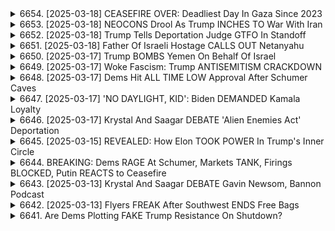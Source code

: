 <details>
<summary>6654. [2025-03-18] CEASEFIRE OVER: Deadliest Day In Gaza Since 2023</summary><br>

<a href="https://www.youtube.com/watch?v=zfYrjG4R4tE" target="_blank">
    <img src="https://img.youtube.com/vi/zfYrjG4R4tE/maxresdefault.jpg" 
        alt="[Youtube]" width="200">
</a>

# CEASEFIRE OVER: Deadliest Day In Gaza Since 2023

## 短信整理 – 對中東衝突和美國外交政策的評論

摘要：這篇文字是對當前中東衝突（特別是以色列和加沙地帶）的評論以及美國的外交政策。評論者認為美國的政策方向不正確，並且可能會加劇衝突，並帶來潛在的地緣戰略風險。

**一、主要論點:**

*   **以色列-巴勒斯坦衝突再升級：** 以色列重新開始對加沙地帶的攻擊，與停火協議的努力相悖。
*   **美國政策的錯誤取向：** 美國對以色列的支持，及其在該衝突中的角色是錯誤的，可能會導致地區不穩定和美國自身利益受損。
*   **對伊朗與也門胡塞叛軍的態度：** 評論員質疑美國對也門胡塞叛軍的軍事行動，認為這是一項無效的策略，且可能會加劇伊朗的影響力。
*   **国内政治环境对外交的影响：** 评论员认为在美国国内对巴勒斯坦的支持声音遭到压制，这使得美国难以采取公正的中东政策。

**二、關鍵論點詳解:**

*   **對美軍介入的質疑：** 評論員認為美國不應該介入或支持以色列，因為這只會加劇衝突，並增加長期風險。
*   **對伊朗與胡塞叛軍的軍事行動：** 評論員認為美國對也門胡塞叛軍的軍事行動是毫無意義的，並且無助於解決地區問題。他們擔心，這些行動可能會加劇伊朗的影響力，並導致更廣泛的衝突。
*   **內部政治環境的影響：** 評論員指出，由於美國國內對巴勒斯坦的支持意見受到壓制，這使得美國難以採取公正的政策。
*   **對“雙重標準”的批評：** 評論員批評美國對俄烏戰爭和以巴衝突採用不同的標準，指出美國對以色列的支持與其對其他衝突中的態度不符。

**三、核心結論:**

*   美國的中東政策存在結構性問題，過度支持以色列，壓制異見，並採取過於軍事化的方法。
*   美國應重新評估其在該地區的戰略目標，並優先考慮外交，和平解決衝突，而非軍事干預。
*   美國需要允許多元的聲音和觀點，並尊重巴勒斯坦人民的權利，才能建立一個更穩定和公正的中東地區。

**四、其他關鍵點:**
* 對美國國內言論自由與政治環境的擔憂
* 批評美國對國際衝突的雙重標準
* 強調外交解決方案的重要性
* 批評對以色列的無條件支持
* 呼籲美國重新評估其在中東地區的策略

**總結:** 这篇评论强调了对美国在中东地区政策的深层担忧。评论员呼吁美国重新评估其策略，优先考虑外交和公正，以寻求更和平和稳定的未来。
</details>

<details>
<summary>6653. [2025-03-18] NEOCONS Drool As Trump INCHES TO War With Iran</summary><br>

<a href="https://www.youtube.com/watch?v=P03gLFY5kdA" target="_blank">
    <img src="https://img.youtube.com/vi/P03gLFY5kdA/maxresdefault.jpg" 
        alt="[Youtube]" width="200">
</a>

# NEOCONS Drool As Trump INCHES TO War With Iran

以下是文章的重點整理，以條列格式呈現，並使用正式用語：

**背景概述：**

*   **核心爭議：** 作者對拜登政府及其對國內外政策的處理方式表示憂慮，尤其是在巴以衝突方面。作者認為，政府的立場加劇了國內外政治的對立。
*   **歷史類比：** 作者將目前的局勢與2003年前的伊拉克戰爭前夕進行對比，暗示政府可能在重蹈覆轍，並壓抑異議。

**主要論點：**

*   **政治環境的極化：**
    *   政府將任何支持巴勒斯坦的人都視為激進分子或恐怖主義同情者，這加劇了國內的極化和壓抑言論自由。
    *   政府對抗議者的起訴、對大學的財政威脅以及將抗議活動定性為反猶太主義，是壓制異議的具體表現。
*   **外交政策僵化：**
    *   美國政府過度傾向以色列的立場，阻礙了與哈馬斯接觸和尋找和平解決方案的可能性。
    *   政府未能定義美國的獨自利益，並始終將自己定位為以色列的代理人。
*   **言論自由的侵蝕：**
    *   政府壓制言論自由的做法是超黨派的，民主黨和共和黨領導人都有份參與。
    *   對言論和抗議活動的打壓侵犯了第一修正條文賦予的權利。
*   **氣候變遷及政治議題被邊緣化：**
    *   在巴以衝突的遮蔽下，原本應受重視的氣候變遷議題被邊緣化。
*  **政治環境的超黨派性質：**
    *  壓制言論自由以及在外交政策上的僵化，是超黨派的現象，反映了美國政治的真實樣貌。

**作者的觀點與呼籲：**

*   作者認為，政府必須改變其國內和外政策的基調，才能有效應對當前的挑戰。
*   作者強調，美國需要明確自身的利益，擺脫為以色列服務的角色。
*   政府應恢復對言論自由的尊重，允許不同觀點的表達。
*   呼籲關注氣候變遷議題，並將其納入優先事項。

**結語：**

作者藉由細節化的論述、歷史事件的比對以及超黨派的政治分析，強調了政府的行事方式可能引發的危險，並呼籲進行變革以保障言論自由和尋求和平的解決方案。
</details>

<details>
<summary>6652. [2025-03-18] Trump Tells Deportation Judge GTFO In Standoff</summary><br>

<a href="https://www.youtube.com/watch?v=j-NYFLxSF1c" target="_blank">
    <img src="https://img.youtube.com/vi/j-NYFLxSF1c/maxresdefault.jpg" 
        alt="[Youtube]" width="200">
</a>

# Trump Tells Deportation Judge GTFO In Standoff

以下是關於上述文本要點的整理，以段落分組並以項目符號呈現，以達到清晰的呈現：

**一、核心爭論與事件背景**

*   **核心爭點：** 主要圍繞美國政府強制遣返非法移民/疑似非法移民至他國（如薩爾瓦多）的行動，以及由此產生的法律、人權和政治爭論。
*   **事件起因：** 政府實施強制遣返飛機，將被視為危險或有犯罪嫌疑的非法移民送回薩爾瓦多的監獄。
*   **法律依據：** 政府引用“外國敵對法”作為合法依據，但此舉受到法律挑戰。
*   **主要關注點：**
    *   **正當程序缺失：** 缺乏適當的法律程序和身份確認，導致無辜美國公民或合法居民被錯誤遣返的風險。
    *   **人權侵害：** 對被遣返回薩爾瓦多監獄的人的虐待、酷刑和強制勞動風險。
    *   **政府權力擴張：** 總統權力被視為過度擴張，並可能濫用以達到政治目的。
    *   **外國敵對法釋義：** 對“外國敵對法”的引用及適用性合法性受到質疑。

**二、法律爭論與權力界限**

*   **司法挑戰：** 政府的遣返行動目前面臨法院的法律挑戰，尋求阻止總統濫用權力。
*   **總統權力：** 爭論的焦點在於總統在國家安全和外交政策中擁有何種權力，以及這些權力是否有任何限制。
*   **外國敵對法：** 使用外國敵對法作為遣返行動的合法依據引起了爭議，其合法性和適用性受到質疑。
*   **戰時權力：** 擔心政府可能會以“戰時權力”或“叛亂法”為由，擴大其權力範圍，甚至對國內公民實施管制。

**三、主要擔心與潛在風險**

*   **誤判與身份錯認：** 不正確的身份確認和缺乏適當的正當程序可能導致美國公民和合法的永久居民被錯誤遣返。
*   **人權侵害：** 對被遣返回薩爾瓦多監獄的人的安全和權利表示擔憂，潛在的暴力虐待、酷刑和強制勞動風險。
*   **權力濫用：** 擔心政府可能會利用這些權力來針對異議人士或政治對手，擴大其控制範圍。
*   **法律先例：** 擔心這些行動可能會為政府濫用權力開創先例，損害美國的法律體系。
*   **缺乏透明度: ** 對政府行動缺乏透明度感到擔憂，質疑其是否公開分享所有相關資訊。

**四、對當前行動的評估**

*   **可能屬於政治煙霧彈：** 認為這次遣返可能是為了吸引關注或製造政治效果的策略。
*   **權力迅速擴張令人憂慮：** 對總統權力範圍迅速擴大感到擔憂，認為這將損害美國的民主制度。
*   **呼籲關注與採取行動：** 敦促人們關注該事件，並採取行動以保護移民和公民的權利。
*    **政府行為可能構成濫權：** 認為政府的行為可能構成濫用權力，並侵犯了美國公民和移民的人權。

總體來說，本次文本反映的是對美國政府強制遣返移民舉動的強烈批評和擔憂。核心爭點在於政府可能濫用權力、侵犯移民和公民的人權，以及由此對美國民主制度和法律體系的潜在危害。
</details>

<details>
<summary>6651. [2025-03-18] Father Of Israeli Hostage CALLS OUT Netanyahu</summary><br>

<a href="https://www.youtube.com/watch?v=olDGa8P-jio" target="_blank">
    <img src="https://img.youtube.com/vi/olDGa8P-jio/maxresdefault.jpg" 
        alt="[Youtube]" width="200">
</a>

# Father Of Israeli Hostage CALLS OUT Netanyahu

## 主要論點摘要：以色列人質危機與政府責任

以下是訪問內容的重點摘要，以條列式、分段呈現：

**1. 政府應對人質危機的批評：**

*   **政府責任：** 受訪者堅稱，目前以政府對10月7日事件的責任毋庸置疑。過去15年來，政府對加薩地帶的財務支持，變相強化了哈瑪斯力量，導致現今的人質危機。
*   **未能避免衝突的過失：** 政府未能積極尋求與哈瑪斯對話、未能阻止資金流入哈瑪斯，是導致衝突爆發的重要原因。政府在衝突發生後，也未能有效處理，是目前人質危機的根源。
*   **政府應下台：** 為承擔責任，目前的政府應辭職，並對未能避免危機負起法律責任。

**2. 人質釋放與停火訴求：**

*   **人質優先：** 受訪者強調，人質交易應成為首要任務，所有資源都應致力於釋放人質，不論代價如何。
*   **永久撤軍：** 促請以色列國防部永久撤軍，以改善人質危機，為和平創造空間。
*   **停止長久戰役：** 長期戰役對以色列沒有任何益處，政府應以和平與安全為目標，而不是為了自身利益而繼續戰鬥。

**3. 反對派的呼籲與美國猶太社群：**

*   **美國猶太社群的角色：** 受訪者呼籲，美國猶太社群應該挺身而出，為人質解放施壓；強調反對派應超越對反猶主義的恐懼，積極發聲。
*   **反對派應聚焦真諦：** 反對派應關注以色列國家的福祉，而非單純支持政府。以色列的利益是建立在和平與安全之上，而不是為了維護政權。

**4. 長期解決方案：**

*   **區域聯盟：** 受訪者提出，建立以色列及周邊國家的聯盟，將有助於削弱伊朗及哈瑪斯的影響力。
*   **切斷哈瑪斯的資金來源：** 中斷哈瑪斯的資金來源，是長期解決方案的核心；同時，應支持加薩地帶建立替代哈瑪斯的力量。
*   **發展加薩地帶：** 透過對加薩地帶的發展，削弱哈瑪斯，建立長期和平的基礎。

**5. 對受困兒子的期盼：**

*  **兒子尚存生機：** 受訪者表示，儘管情況艱困，但他仍然相信兒子尚存生機，並希望透過公開消息，讓更多人知道他仍然活着。他強調，目前需要更多人協助，希望能夠營救他的兒子。

**整體摘要：** 受訪者認為，以色列政府對人質危機負有重大責任，應優先釋放人質，永久撤軍。他呼籲美國猶太社群積極發聲，並提出長期解決方案，如建立區域聯盟，切斷哈瑪斯資金來源以及發展加薩地帶。
</details>

<details>
<summary>6650. [2025-03-17] Trump BOMBS Yemen On Behalf Of Israel</summary><br>

<a href="https://www.youtube.com/watch?v=jVPAJNbUoYA" target="_blank">
    <img src="https://img.youtube.com/vi/jVPAJNbUoYA/maxresdefault.jpg" 
        alt="[Youtube]" width="200">
</a>

# Trump BOMBS Yemen On Behalf Of Israel

## 針對影片內容之重點整理 (客觀、條列式)

**核心論點:** 美國在葉門的軍事行動，未能有效解決問題，反而造成嚴重的經濟和人道成本，而且可能形成惡性循環。強調透過外交手段解決衝突乃是更可行的途徑。

**一、 美國介入葉門局勢的背景及現狀:**

*   **拜登政府的策略:** 現行的策略與前任政府相似，主要依靠全面軍事壓力來解決問題。
*   **軍事行動的成本:** 每次發射武器（例如防禦以色列的飛彈）的成本高達數十萬至數百萬美元，且消耗大量軍事儲備。
*   **行動效果評估:** 目前的行動無法提供長期解決方案，葉門局勢依然緊張，且經濟、軍事問題持續。
*   **實際成果:** 即使不斷轟炸，除非佔領葉門，否則不可能在短期內有效解決問題。

**二、 人道與經濟影響:**

*   **平 civilian casualty:** 空襲造成傷亡，統計顯示多數死傷者是女性和兒童。
*   **基建破壞:** 攻擊可能損害民用設施，例如醫院。
*   **葉門的困窮狀況:** 葉門是該地區最貧窮的國家之一，軍事行動加劇了困境。

**三、 經濟層面分析:**

*   **資金支出爭議:** 批評者認為，在政府實施緊縮政策的同時，卻有足夠的資金用於軍事行動，存在矛盾。
*   **軍火交易疑雲:** 提到一些軍火合約被取消，但來自五角大樓的佔比微乎其微，暗示利害關係複雜。
*   **財政壓力：** 透過外交手段解決衝突的延遲，導致資金持續流向軍事。

**四、 策略分析與提出之建議:**

*   **重複性策略:** 批評現有策略陷入重複性的軍事行動，未能根本解決問題。
*   **外交解決方案的缺失：** 強調透過外交途徑解決衝突的重要性，但認為現行策略可能不會朝此方向發展。
*   **呼籲透過外交手段解決衝突：** 認為只有透過外交手段，才能帶來真正的長期解決方案。

**五、 結論:**

呼籲關注葉門局勢，並探討更有效、持久的解決方案，尤其強調透過外交手段解決衝突，而非單一依賴軍事行動。
</details>

<details>
<summary>6649. [2025-03-17] Woke Fascism: Trump ANTISEMITISM CRACKDOWN</summary><br>

<a href="https://www.youtube.com/watch?v=4aRfixzoKIQ" target="_blank">
    <img src="https://img.youtube.com/vi/4aRfixzoKIQ/maxresdefault.jpg" 
        alt="[Youtube]" width="200">
</a>

# Woke Fascism: Trump ANTISEMITISM CRACKDOWN

## 論文重點摘要：權威主義化浪潮與言論自由

該論文探討了美國國內權威主義化浪潮興起，及其對言論自由、社會多元性的潛在威脅，並以具體個案（Mmud）加以說明，進而指出權威主義如何被利用以達到政治目的。

**一、權威主義化背景及表現**

*   **政治操弄：** 反猶主義被視為政治工具，被權威人物利用以達到目的，而非真心關心反猶主義本身。
*   **權力鞏固：** 特朗普政府被指控試圖鞏固權力，壓制異議，並威脅個人自由。
*   **法律濫用：** 可能重新激活1798年《外國敵法》，限制個人權利。
*   **噤聲效果：** 營造恐懼氛圍，使人不敢公開表達異議。

**二、Mmud 個案分析**

*   **個案背景：** Mmud 是一位綠卡持有者，因政治立場或言論而成為政府打壓目標。
*   **政治打壓：** 政府試圖以Mmud為例，震懾異議者，展示權力。
*   **潛在風險：** 若政府能肆無其法地打壓綠卡持有者，則無人可以保證自身安全。
*   **正反兩面：** 儘管Mmud被視為政治棋子，但其個人經歷也顯示出其優秀品格和對美國社會的貢獻，這與政府試圖營造的負面形象形成鮮明對比。

**三、潛在影響與警告**

*   **言論自由威脅：** 政府對異議者的打壓，會嚴重限制言論自由空間，阻礙公眾參與。
*   **社會撕裂：** 政府製造對立，加劇社會撕裂，破壞社會團結。
*   **多元化受脅：** 政府對移民和異議者的打壓，會削弱社會多元化，損害美國的文化活力。
*   **公民抵抗：** 作者呼籲公眾團結，反對權威主義，捍衛個人自由，維持社會公正。

**四、核心論點**

*   反猶主義等意識形態被權威主義操縱，作為政治武器使用。
*   權威主義化浪潮對言論自由、社會多元化，以及個人權利構成了威脅。
*   呼籲公民抵抗權威主義，捍衛自由和社會公正。

**總而言之，**該論文警告了權威主義化浪潮的潛在危險，強調了捍衛個人自由和社會公正的重要性。作者透過Mmud個案，揭示了權威主義如何被利用以打壓異議，並呼籲公眾團結反對專制統治。
</details>

<details>
<summary>6648. [2025-03-17] Dems Hit ALL TIME LOW Approval After Schumer Caves</summary><br>

<a href="https://www.youtube.com/watch?v=bJbdyVJYgz8" target="_blank">
    <img src="https://img.youtube.com/vi/bJbdyVJYgz8/maxresdefault.jpg" 
        alt="[Youtube]" width="200">
</a>

# Dems Hit ALL TIME LOW Approval After Schumer Caves

## Breaking Points 節目重點摘要 (內容來自文字稿)

節目討論了民主黨內部的力量轉移、初選策略，以及媒體關注度的變化。以下是主要論點的重點歸納：

**I.  民主黨內部的力量挑戰與初選動機**

*   **傳統系統的反抗：** 節目強調，過去民主黨內部出現的進步派候選人 (如 AOC、Corey Bush 等) 雖能在初選中挑戰現職，但缺乏統一架構，未能形成一股持續性的系統性反對力量。
*   **初選策略的核心：**  初選的成功與否，取決於候選人是否擁有足夠的組織力量，以及能否獲得足夠的草根資金支持。
*   **力量的威脅與影響：** 就像茶黨（Tea Party) 運動挑戰共和黨領導層一樣，如果能夠形成一支具有凝聚力且勇於挑戰現狀的派系，即使是少數人也能夠掌握相當的力量。

**II.  力量轉移的因素與現狀**

*   **領導層的壓力：** 現階段的民主黨議員，似乎正感受到來自黨內基層的壓力，進而可能挑戰傳統領導層的權威。
*   **AOC 的影響：**  AOC 等進步派議員，正在採取更為積極和公開的批評態度，甚至直接挑戰民主黨領袖 (例如 Chuck Schumer)，而這種情況過去並不常見。
*   **基層的動員：** 過去被忽視的基層力量，正在積極行動，並試圖推動黨內改革。

**III. 媒體關注度的變化**

*   **媒體焦點轉移：** 節目觀察到，媒體對於主流民主黨領導人之外的力量，關注度正在提高。
*   **新媒體平台的崛起：** Breaking Points 等獨立媒體，在吸引關注度、提供多元意見方面扮演了重要角色。

**IV. 可能的發展方向**

*   **觀察初選走向：**  需要關注未來幾場初選的實際情況，包括候選人的表現、資金籌集情況，以及基層參與程度。
*   **評估力量整合：**  觀察進步派勢力能否成功整合力量，形成一股持續影響民主黨政策走向的勢力。
*   **觀察民主黨的應對：** 評估民主黨領導層將如何應對來自黨內基層的挑戰，以及他們是否願意進行適當的改革。

**總體來說，** 節目認為，民主黨內部正在經歷一場權力轉移的進程，進步派勢力正在崛起，挑戰傳統的領導體系。未來幾場初選將成為觀察局勢發展的重要窗口。
</details>

<details>
<summary>6647. [2025-03-17] 'NO DAYLIGHT, KID': Biden DEMANDED Kamala Loyalty</summary><br>

<a href="https://www.youtube.com/watch?v=qFCQRq6GTy4" target="_blank">
    <img src="https://img.youtube.com/vi/qFCQRq6GTy4/maxresdefault.jpg" 
        alt="[Youtube]" width="200">
</a>

# 'NO DAYLIGHT, KID': Biden DEMANDED Kamala Loyalty

## Breaking Points節目內容重點整理

以下是節目內容的重點摘要，以節形式及條列式的格式呈現，力求客觀且清晰：

**一、民調結果分析：AOC與民主黨核心價值觀的領先地位**

* 一項調查顯示，亞歷珊德里婭·奥卡西奥-珂尔泰斯（AOC）是民主黨在核心價值觀代表性方面的領先人物，與其並列的還有伯尼·桑德斯和賈斯敏·克羅克特，甚至比前總統巴樂·奧巴馬更靠前。
* 節目評論員認為，這反映了民主黨選民對積極倡議且能表達憤怒的領導人物的需求，AOC透過社交媒體及公開活動積極主動地展現了這方面的能力。

**二、民主黨領導人物形象的轉變**

* 過去AOC及伯尼·桑德斯在民主黨內常被視為異類，但現在他們透過積極主動的方式，填補了選民對領導者期望的空白。
* 評論員指出，AOC及伯尼·桑德斯善用線上線下活動平台，與選民建立連結，並清晰表達立場，獲得認同。

**三、民主黨面臨的挑戰及危機感**

* 節目評論員認為，美國正在經歷一波全面的攻擊（政府、媒體、言論自由、學術自由等），需要勇敢且具有戰鬥力的領導者來應對。
* 特朗普總統的施政及某些政策（例如，社會保障給付削減、減稅、對異議人士的壓迫等）被視為對美國民主制度的威脅。 

**四、政治判斷力與策略的討論**

* 評論員承認AOC的政治判斷力可能不夠成熟，且傾向於直接對抗，這種策略過去在自由派或左翼圈中並不常見且可能不太有效。
* 儘管評論員不見得支持所有民主黨制度派人士的策略，但認為他們可能更具政治判斷力。
* 節目評論員強調，現在美國社會對領導者的需求不僅僅是政策主張，更是感受到他們的憤怒與決心，認為AOC和伯尼·桑德斯恰好符合了這種期待。

**五、對社會變革的期望及呼籲**

* 節目呼籲選民支持獨立媒體，並透過訂閱「Breaking Points」的電子報，以促進媒體的多元化。
*  節目強調，在當前充滿攻擊且危機的時刻，需要有勇氣和決心來引導社會前進。
* 節目評論員暗示，特朗普可能為美國帶來了另類的機會或改變。
</details>

<details>
<summary>6646. [2025-03-17] Krystal And Saagar DEBATE 'Alien Enemies Act' Deportation</summary><br>

<a href="https://www.youtube.com/watch?v=58vqcRjdhCw" target="_blank">
    <img src="https://img.youtube.com/vi/58vqcRjdhCw/maxresdefault.jpg" 
        alt="[Youtube]" width="200">
</a>

# Krystal And Saagar DEBATE 'Alien Enemies Act' Deportation

## 文本要點摘要：關於移民強制遣返和政府權力的辩论

以下依照邏輯條理，整理此文本的核心論點及辯論方向。

**一、核心議題：移民強制遣返與政府權力擴張**

*  本文主要聚焦於美國境內大規模移民強制遣返事件，以及由此引发的关于政府權力擴張、法律程序合規性、政策影响及道德質疑的辯論。
*  主要爭議點為：特朗普政府时期利用战时权力，进行大規模強制遣返（包含未經充分證據的刑罰），以及拜登政府在此基礎上延续或調整的政策。

**二、辯論論點：**

1. **特朗普政府的責任：**
    * 對方認為，特朗普政府利用战時權力擴張政府權力，且未經充分法律程序，對移民實施強制遣返，甚至包括送往外国监狱遭受拷問，這是特朗普本人的責任。
    * 该方认为特朗普对任何形式的权力擴張與法律程序缺失，應負完全責任。

2. **拜登政府的責任和政策延续性：**
    * 该方認為，拜登政府雖然未明確反對特朗普的政策，甚至在某些方面延续了这些政策，因此也应為此負責，尤其是大量非法移民入國的現象。
    * 該方认为，拜登政府在移民政策上的模糊态度導致局勢更加複雜。

3. **法制程序與合規性：**
    * 對方強調，所有行動，包括強制遣返，都必須符合法律程序，接受司法審查。
    * 該方认为，即使是执行政府命令，也必须遵守法律框架，確保公民權益得到保障。

4.  **移民问题和国家结构风险**:
    *  該方強調大量非法移民帶來的社會和經濟風險，包括潛在犯罪行為、無法融入社會等，認為這對美國的整體結構造成危險。
    *  認為這些移民人口的教育水平和語言能力普遍較低，難以融入美國社會和經濟體系.

**三、核心爭論点：**

*  **責任歸屬：** 誰對目前的移民政策和強制遣返負有主要責任？特朗普、拜登，還是兩者都有？
*  **政府权力边界：** 何謂合理的行使政府權力，避免侵犯公民權益？
*  **法律程序重要性：** 在大規模強制遣返的情况下，如何確保所有程序符合法律规范，並接受司法審查？
*   **移民问题和国家安全:** 海量移民的涌入對國家安全、社會穩定和國家的整體結構有何影響？

**四、核心觀點總結**

* 该方認為過去（特朗普政府）和現在（拜登政府）的政策都存在問題，認為政府權力擴張和對法律程序的漠視是當前危機的根源。
* 該方強調法律程序的重要性，並認為政府有責任遵守法律框架，保護公民權益。
* 該方认为，移民问题不容忽视，必须采取有效措施解决，以维护国家安全和社会稳定。

**五、文本结论**
该方认为，当前美国移民问题已经达到了一个敏感时刻，需要对政府權力、法律程序以及移民政策进行全面评估，並提出具有建設性的解决方案。
</details>

<details>
<summary>6645. [2025-03-15] REVEALED: How Elon TOOK POWER In Trump's Inner Circle</summary><br>

<a href="https://www.youtube.com/watch?v=fFg3jglaYao" target="_blank">
    <img src="https://img.youtube.com/vi/fFg3jglaYao/maxresdefault.jpg" 
        alt="[Youtube]" width="200">
</a>

# REVEALED: How Elon TOOK POWER In Trump's Inner Circle

以下是根據文字內容整理的重點，以正式用語和條列式呈現：

**一、 選挙背景與關鍵人物**

*   **伊隆·馬斯克 (Elon Musk) 的關鍵角色**: 馬斯克為本次總統選挙提供了約2.5億美元的資金支持，並聚焦於組織選民動員以及投票促進活動。他與唐納·川普的關係不同於其他幕後政治人物，享有較高的尊重和自主權。
*   **資金影響**: 馬斯克提供的資金主要用於競選活動、選民接觸和投票促進，彌補了共和黨在投票組織及動員方面的潛在劣勢。
*   **川普的觀點**: 川普及不認為馬斯克的支持是勝選的唯一原因，他堅信自己才是主要推動力。

**二、 選挙策略與動員**

*   **地基競選策略**: 馬斯克支持的競選策略強調選民動員，特別是透過實際的入戶拜訪，以加強草根層的組織力量。
*   **組織動員的重視**: 共和黨對於民主黨在選民組織和動員方面的能力感到擔憂，因而在動員選民方面投入資金。

**三、 伊隆·馬斯克與川普的特殊關係**

*   **不同尋常的尊重**: 川普對馬斯克表現出不同於其他幕僚或顧問的尊重，允許他在白宮進行非官方的「會議」，並且較少干預他的政治活動。
*   **權力平衡**: 馬斯克財富巨大，擁有決定性影響力，使得川普對待他的態度與其他人不同。 馬斯克的財力足以支持超級政治行動委員會 (Super PAC)，並能按照自身的意願運作。

**四、 背後人物的影響**

*   **大衛·薩克斯 (David Sacks) 的關鍵聯結**: 馬斯克與矽谷投資人薩克斯關係親密，且薩克斯也與競選者 J.D. Vance 關係良好，此人脈成為雙方合作的關鍵因素。
*   **科技圈的影響力**: 除了薩克斯外，還有其他科技圈人士參與 J.D. Vance 的競選活動，此趨勢強化了科技產業在選舉中的影響力。

**總結**

本次選舉中，伊隆·馬斯克扮演了重要的金援與動員角色。他與川普之間建立起的特殊關係，以及科技圈人士背後的支持，都對於選舉結果產生顯著的影響。
</details>

<details>
<summary>6644. BREAKING: Dems RAGE At Schumer, Markets TANK, Firings BLOCKED, Putin REACTS to Ceasefire</summary><br>

<a href="https://www.youtube.com/watch?v=Is8SdhcnU70" target="_blank">
    <img src="https://img.youtube.com/vi/Is8SdhcnU70/maxresdefault.jpg" 
        alt="[Youtube]" width="200">
</a>

# BREAKING: Dems RAGE At Schumer, Markets TANK, Firings BLOCKED, Putin REACTS to Ceasefire


</details>

<details>
<summary>6643. [2025-03-13] Krystal And Saagar DEBATE Gavin Newsom, Bannon Podcast</summary><br>

<a href="https://www.youtube.com/watch?v=P_hhTML5nVw" target="_blank">
    <img src="https://img.youtube.com/vi/P_hhTML5nVw/maxresdefault.jpg" 
        alt="[Youtube]" width="200">
</a>

# Krystal And Saagar DEBATE Gavin Newsom, Bannon Podcast

## 對話重點整理：加州州長紐森的政治分析

以下為對話的重點整理，以條列式呈現，並分為不同主題。

**一. 對紐森政治策略的批判**

*   **選民基礎薄弱：** 評論者認為紐森所吸引的支持者與實際能夠在選戰中獲勝的選民主流存在差距。
*   **網路募款的局限性：** 紐森善於在網路上吸引資金，但評論者認為，僅僅吸引激進的自由派捐款並無法確保在選戰中取得勝利。
*   **缺乏實用性：** 評論者批評紐森的政治行動缺乏實用性，無法在選民中產生廣泛共鳴。
*   **選舉記錄堪憂：** 紐森是過去二十年間，在全國普選中僅有的兩位失敗民主黨人之一。其選舉紀錄不佳，令評論者難以信任他的政治判斷力。
*   **地方根基薄弱：** 紐森傾向於採取精英主義的策略，避免與選民直接交流，這與提姆‧沃爾斯的草根運動截然不同。

**二. 對提姆·沃爾斯的政治策略的肯定**

*   **重視與選民直接交流：** 沃爾斯傾向於在共和黨勢力強勁的地區舉辦座談會，積極與選民互動。
*   **草根運動的優勢：** 沃爾斯推動草根運動，直接與選民溝通，了解他們的需求和訴求。
*   **經驗豐富：** 沃斯具有豐富的選舉經驗，了解如何與不同類型的選民溝通，並贏得他們的支持。

**三. 對現有政治家的整體質疑**

*   **政治判斷力不足：** 評論者對許多政治家（包含紐森）的判斷力表示擔憂，認為他們的過往記錄並不理想。
*   **日漸投機：** 評論者認為許多政治家過於日漸投機，只考慮自身利益，而非選民的福祉。
*   **缺乏實戰經驗：** 評論者質疑許多政治家缺乏實戰經驗，無法在選戰中取得勝利。

**四. 政治策略的選擇**

*   **關注普選/草根動員：** 評論者表示，關注普選，或依靠草根動員的模式可能更有效。
*   **直接與選民溝通：** 評論者強調，直接與選民溝通，了解他們的需求和訴求，是成功的關鍵。

**五. 總體判斷**

*   整體而言，評論者對紐森的政治策略持保留態度，認為其缺乏實戰經驗，無法在選戰中取得勝利。
*   評論者認為，提姆·沃爾斯更具勝選潛力，尤其是在注重草根動員和直接與選民溝通的策略上。
*   評論者總結認為，需要警惕政治家的過往記錄，才能判斷他們的勝選潛力和政治判斷力。
</details>

<details>
<summary>6642. [2025-03-13] Flyers FREAK After Southwest ENDS Free Bags</summary><br>

<a href="https://www.youtube.com/watch?v=gBQL4Fl0xOE" target="_blank">
    <img src="https://img.youtube.com/vi/gBQL4Fl0xOE/maxresdefault.jpg" 
        alt="[Youtube]" width="200">
</a>

# Flyers FREAK After Southwest ENDS Free Bags

## サウスウエスト航空のサービス変更に関する学術的文獻總結

**概要：** 本文獻分析は、航空業界における差別化戦略の転換、特にサウスウエスト航空が長年維持してきた低運賃路線からの逸脱に焦点を当てています。筆者はサウスウエスト航空における手荷物預かりポリシーの変更、座席予約オプションの廃止などを例に挙げ、航空会社が利益を maximization するために顧客体験の質を犠牲にしている状況を批判的に分析しています。

### 1. 問題の提示與背景

*   **低運賃航空会社の差別化戦略の喪失:** サウスウエスト航空は、過去において、手荷物預かりの無償化やオープンな座席配置など、家族連れを中心とした顧客層への配慮を通じて差別化を実現していましたが、これらの戦略が撤廃されつつあります。
*   **航空業界の利益追求と顧客体験:** 近年の航空会社は、手荷物預かりや座席予約などの付加価値サービスから収益を得ることに注力しており、その結果、平均적인顧客体験が劣化している状況が確認されます。

### 2. 主な論点と分析

*   **利益 maximization を目的としたサービス変更:** 航空会社は、上位10%の顧客が追加料金を支払うことを前提として、利益を maximization するようにサービス戦略を変更しています。
*   **プレミアムキャビンの拡大:** 一部の航空会社は、プレミアムキャビンの規模を拡大し、より高額な運賃を設定することで収益を向上させています。同時に、エコノミークラスのサービスを縮小することで、コスト reduction を図っています。
*   **顧客層の変化:** 航空会社は、富裕層やビジネス顧客など、高い運賃を支払う顧客層に焦点を当てており、中間層の顧客体験を軽視する傾向にあります。
* **航空会社の戦略転換：** サウスウエスト航空のように、かつて差別化を図っていた航空会社も、他の航空会社に同様の収益モデルを採用しつつあります。

### 3. 結論と示唆

*   **市場競争における差別化の重要性:** 航空会社における差別化戦略は、市場競爭を活発にし、顧客の選擇肢を豊かにするために重要です。
*   **顧客体験の重要性:** 航空会社は、利益を追求するだけでなく、顧客体験の向上にも注力する必要がある。
*   **消費者行動の変化:** 消費者は、利便性や価格だけでなく、サービス品質や付加價值などを重視するようになっています。航空会社は、これらの變化に対応する戦略を検討する必要があります。
* **航空業界の方向性：** 航空業界は、より差別化が難しくなり、価格競争と付加價值サービスの組み合わせが主流になる可能性が高い。

本分析は、航空業界における企業戦略と消費者行動の関連性を示唆しており、今後のサービス開発やマーケティング戦略に役立つ知見を提供します。
</details>

<details>
<summary>6641. Are Dems Plotting FAKE Trump Resistance On Shutdown?</summary><br>

<a href="https://www.youtube.com/watch?v=n7ELnXBbrj8" target="_blank">
    <img src="https://img.youtube.com/vi/n7ELnXBbrj8/maxresdefault.jpg" 
        alt="[Youtube]" width="200">
</a>

# Are Dems Plotting FAKE Trump Resistance On Shutdown?

## 摘要：美國政治現況分析（基於原文摘錄）

**核心主題：** 本次討論重點在於分析美國民主黨基層的變化、領導層的困境，以及與共和黨基層反叛現象的对比。

**一、民主黨基層變化：**

*   **傳統模式失效:** 2016年與2020年的選舉氛圍截然不同，選民不再完全聽從主流媒體的指引。
*   **新興勢力出現:**  
    *   **Justice Democrats:**  尋求推翻現任民主黨員，但政治判斷力不足，戰绩不佳。
    *   **Indivisible:**  在特朗普當選後成立，由對主流政治失望的自由派人士組成，對黨領導層不滿。
    *   **基層力量崛起:** 民主黨基層反叛現象遠超共和黨。
*   **對黨領導層強烈不滿:** 黨基層對民主黨領導層日益不滿，對傳統政治模式感到失望。

**二、民主黨領導層困境：**

*   **與基層脫節:** 民主黨領導層與自身支持基層的聯繫日益弱化，正遭受基層選民的“淹沒”。
*   **主流媒體影響力下降:** 選民不再單純聽從主流媒體的指導，自主性增強。
*   **對黨領導層的質疑:** 對現任領導的信任度降低。

**三、與共和黨的對照：**

*   **共和黨內部反叛持續：** 共和黨領導層長期處於自身基層力量的反叛之中，茶黨運動等現象長期存在。
*   **茶黨運動與現狀：** 茶黨運動雖然一度強勢，但最終被體制內的反叛吞噬。
*   **共和黨領導人不受歡迎：** 例如 Paul Ryan、Mike Johnson 等，雖然是黨內領袖，卻不受歡迎。

**四、關鍵觀察：**

*   **選民自主性提升：** 選民不再完全相信傳統的政治指導，更加自主地做出選擇。
*   **基層反叛加劇：** 民主黨基層的“反叛”程度顯著超過共和黨。
*   **領導層威信下降：** 政治領袖的威信正在下降，受到來自基層和媒體的質疑。

**五、總體趨勢：**

美國政治內部正在發生深刻變化，選民的自主性增強、基層反叛加劇、政治領導層的威信下降，這些因素相互作用，共同塑造著美國政治的未來。
</details>

